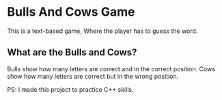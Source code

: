 # Bulls And Cows Game

This is a text-based game,
Where the player has to guess the word.


## What are the Bulls and Cows?

Bulls show how many letters are correct and in the correct position.
Cows show how many letters are correct but in the wrong position.


PS: I made this project to practice C++ skills.
